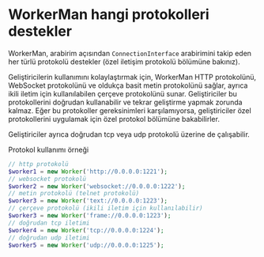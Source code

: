 # WorkerMan hangi protokolleri destekler

WorkerMan, arabirim açısından ```ConnectionInterface``` arabirimini takip eden her türlü protokolü destekler (özel iletişim protokolü bölümüne bakınız).

Geliştiricilerin kullanımını kolaylaştırmak için, WorkerMan HTTP protokolünü, WebSocket protokolünü ve oldukça basit metin protokolünü sağlar, ayrıca ikili iletim için kullanılabilen çerçeve protokolünü sunar. Geliştiriciler bu protokollerini doğrudan kullanabilir ve tekrar geliştirme yapmak zorunda kalmaz. Eğer bu protokoller gereksinimleri karşılamıyorsa, geliştiriciler özel protokollerini uygulamak için özel protokol bölümüne bakabilirler.

Geliştiriciler ayrıca doğrudan tcp veya udp protokolü üzerine de çalışabilir.

Protokol kullanımı örneği
```php
// http protokolü
$worker1 = new Worker('http://0.0.0.0:1221');
// websocket protokolü
$worker2 = new Worker('websocket://0.0.0.0:1222');
// metin protokolü (telnet protokolü)
$worker3 = new Worker('text://0.0.0.0:1223');
// çerçeve protokolü (ikili iletim için kullanılabilir)
$worker3 = new Worker('frame://0.0.0.0:1223');
// doğrudan tcp iletimi
$worker4 = new Worker('tcp://0.0.0.0:1224');
// doğrudan udp iletimi
$worker5 = new Worker('udp://0.0.0.0:1225');
```
